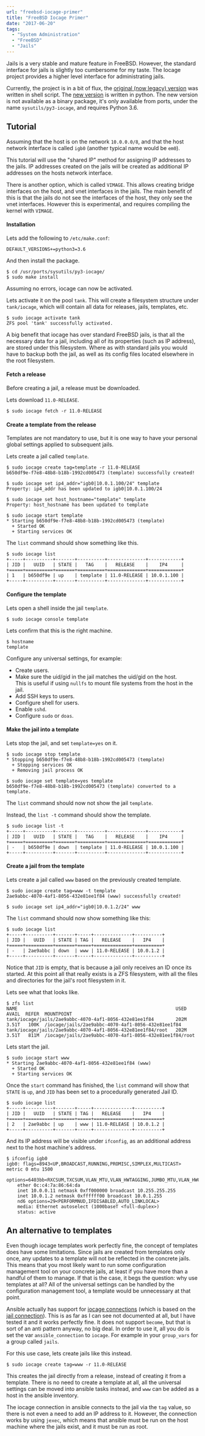 ```yaml
---
url: "freebsd-iocage-primer"
title: "FreeBSD Iocage Primer"
date: "2017-06-20"
tags:
  - "System Administration"
  - "FreeBSD"
  - "Jails"
---
```


Jails is a very stable and mature feature in FreeBSD.
However, the standard interface for jails
is slightly too cumbersome for my taste.
The Iocage project provides a higher level interface for administrating jails.

Currently, the project is in a bit of flux,
the [original (now legacy) version](https://github.com/iocage/iocage_legacy)
was written in shell script.
The [new version](https://github.com/iocage/iocage) is written in python.
The new version is not available as a binary package,
it's only available from ports,
under the name `sysutils/py3-iocage`, and requires Python 3.6.


## Tutorial

Assuming that the host is on the network `10.0.0.0/8`,
and that the host network interface is called `igb0`
(another typical name would be `em0`).

This tutorial will use the "shared IP" method
for assigning IP addresses to the jails.
IP addresses created on the jails will be created
as additional IP addresses on the hosts network interface.

There is another option, which is called `VIMAGE`.
This allows creating bridge interfaces on the host,
and vnet interfaces in the jails.
The main benefit of this is that the jails
do not see the interfaces of the host, they only see the vnet interfaces.
However this is experimental, and requires compiling the kernel with `VIMAGE`.

#### Installation

Lets add the following to `/etc/make.conf`:

```
DEFAULT_VERSIONS+=python3=3.6
```

And then install the package.

```plain
$ cd /usr/ports/sysutils/py3-iocage/
$ sudo make install
```

Assuming no errors, iocage can now be activated.

Lets activate it on the pool `tank`.
This will create a filesystem structure under `tank/iocage`,
which will contain all data for releases, jails, templates, etc.

```plain
$ sudo iocage activate tank
ZFS pool 'tank' successfully activated.
```

A big benefit that iocage has over standard FreeBSD jails,
is that all the necessary data for a jail,
including all of its properties (such as IP address),
are stored under this filesystem.
Where as with standard jails you would have to backup both the jail,
as well as its config files located elsewhere in the root filesystem.

#### Fetch a release

Before creating a jail, a release must be downloaded.

Lets download `11.0-RELEASE`.

```plain
$ sudo iocage fetch -r 11.0-RELEASE
```

#### Create a template from the release

Templates are not mandatory to use,
but it is one way to have your personal global settings
applied to subsequent jails.

Lets create a jail called `template`.

```plain
$ sudo iocage create tag=template -r 11.0-RELEASE
b650df9e-f7e8-48b8-b18b-1992cd005473 (template) successfully created!
```

```plain
$ sudo iocage set ip4_addr="igb0|10.0.1.100/24" template
Property: ip4_addr has been updated to igb0|10.0.1.100/24
```

```plain
$ sudo iocage set host_hostname="template" template
Property: host_hostname has been updated to template
```

```plain
$ sudo iocage start template
* Starting b650df9e-f7e8-48b8-b18b-1992cd005473 (template)
  + Started OK
  + Starting services OK
```

The `list` command should show something like this.

```plain
$ sudo iocage list
+-----+----------+-------+----------+--------------+------------+
| JID |   UUID   | STATE |   TAG    |   RELEASE    |    IP4     |
+=====+==========+=======+==========+==============+============+
| 1   | b650df9e | up    | template | 11.0-RELEASE | 10.0.1.100 |
+-----+----------+-------+----------+--------------+------------+
```

#### Configure the template

Lets open a shell inside the jail `template`.

```plain
$ sudo iocage console template
```

Lets confirm that this is the right machine.

```plain
$ hostname
template
```

Configure any universal settings, for example:

- Create users.
- Make sure the uid/gid in the jail matches the uid/gid on the host.  
  This is useful if using `nullfs` to mount file systems
  from the host in the jail.
- Add SSH keys to users.
- Configure shell for users.
- Enable `sshd`.
- Configure `sudo` or `doas`.

#### Make the jail into a template

Lets stop the jail, and set `template=yes` on it.

```plain
$ sudo iocage stop template
* Stopping b650df9e-f7e8-48b8-b18b-1992cd005473 (template)
  + Stopping services OK
  + Removing jail process OK
```

```plain
$ sudo iocage set template=yes template
b650df9e-f7e8-48b8-b18b-1992cd005473 (template) converted to a template.
```

The `list` command should now not show the jail `template`.

Instead, the `list -t` command should show the template.

```plain
$ sudo iocage list -t
+-----+----------+-------+----------+--------------+------------+
| JID |   UUID   | STATE |   TAG    |   RELEASE    |    IP4     |
+=====+==========+=======+==========+==============+============+
| -   | b650df9e | down  | template | 11.0-RELEASE | 10.0.1.100 |
+-----+----------+-------+----------+--------------+------------+
```

#### Create a jail from the template

Lets create a jail called `www` based on the previously created template.

```plain
$ sudo iocage create tag=www -t template
2ae9abbc-4070-4af1-8056-432e81ee1f84 (www) successfully created!

$ sudo iocage set ip4_addr="igb0|10.0.1.2/24" www
```

The `list` command should now show something like this:

```plain
$ sudo iocage list
+-----+----------+-------+-----+--------------+----------+
| JID |   UUID   | STATE | TAG |   RELEASE    |   IP4    |
+=====+==========+=======+=====+==============+==========+
| -   | 2ae9abbc | down  | www | 11.0-RELEASE | 10.0.1.2 |
+-----+----------+-------+-----+--------------+----------+
```

Notice that `JID` is empty,
that is because a jail only receives an ID once its started.
At this point all that really exists is a ZFS filesystem,
with all the files and directories for the jail's root filesystem in it.

Lets see what that looks like.

```plain
$ zfs list
NAME                                                          USED  AVAIL  REFER  MOUNTPOINT
tank/iocage/jails/2ae9abbc-4070-4af1-8056-432e81ee1f84        202M  3.51T   100K  /iocage/jails/2ae9abbc-4070-4af1-8056-432e81ee1f84
tank/iocage/jails/2ae9abbc-4070-4af1-8056-432e81ee1f84/root   202M  3.51T   811M  /iocage/jails/2ae9abbc-4070-4af1-8056-432e81ee1f84/root
```

Lets start the jail.

```plain
$ sudo iocage start www
* Starting 2ae9abbc-4070-4af1-8056-432e81ee1f84 (www)
  + Started OK
  + Starting services OK
```

Once the `start` command has finished,
the `list` command will show that `STATE` is `up`,
and `JID` has been set to a procedurally generated Jail ID.

```plain
$ sudo iocage list
+-----+----------+-------+-----+--------------+----------+
| JID |   UUID   | STATE | TAG |   RELEASE    |   IP4    |
+=====+==========+=======+=====+==============+==========+
| 2   | 2ae9abbc | up    | www | 11.0-RELEASE | 10.0.1.2 |
+-----+----------+-------+-----+--------------+----------+
```

And its IP address will be visible under `ifconfig`,
as an additional address next to the host machine's address.

```plain
$ ifconfig igb0
igb0: flags=8943<UP,BROADCAST,RUNNING,PROMISC,SIMPLEX,MULTICAST> metric 0 mtu 1500
    options=6403bb<RXCSUM,TXCSUM,VLAN_MTU,VLAN_HWTAGGING,JUMBO_MTU,VLAN_HWCSUM,TSO4,TSO6,VLAN_HWTSO,RXCSUM_IPV6,TXCSUM_IPV6>
    ether 0c:c4:7a:86:64:da
    inet 10.0.0.11 netmask 0xff000000 broadcast 10.255.255.255
    inet 10.0.1.2 netmask 0xffffff00 broadcast 10.0.1.255
    nd6 options=29<PERFORMNUD,IFDISABLED,AUTO_LINKLOCAL>
    media: Ethernet autoselect (1000baseT <full-duplex>)
    status: active
```

## An alternative to templates

Even though iocage templates work perfectly fine,
the concept of templates does have some limitations.
Since jails are created from templates only once,
any updates to a template will not be reflected in the concrete jails.
This means that you most likely want to run some
configuration management tool on your concrete jails,
at least if you have more than a handful of them to manage.
If that is the case, it begs the question: why use templates at all?
All of the universal settings can be handled by the configuration management tool,
a template would be unnecessary at that point.

[jailconn]: https://github.com/ansible/ansible/blob/devel/lib/ansible/plugins/connection/jail.py
[iocageconn]: https://github.com/ansible/ansible/blob/devel/lib/ansible/plugins/connection/iocage.py

Ansible actually has support for [iocage connections][iocageconn]
(which is based on the [jail connection][jailconn]).
This is as far as I can see not documented at all,
but I have tested it and it works perfectly fine.
It does not support `become`, but that is sort of an anti pattern anyway,
no big deal.
In order to use it, all you do is set
the var `ansible_connection` to `iocage`.
For example in your `group_vars` for a group called `jails`.

For this use case, lets create jails like this instead.

```plain
$ sudo iocage create tag=www -r 11.0-RELEASE
```

This creates the jail directly from a release,
instead of creating it from a template.
There is no need to create a template at all,
all the universal settings can be moved into ansible tasks instead,
and `www` can be added as a host in the ansible inventory.

The iocage connection in ansible connects to the jail via the `tag` value,
so there is not even a need to add an IP address to it.
However, the connection works by using `jexec`,
which means that ansible must be run on the host machine
where the jails exist,
and it must be run as root.
